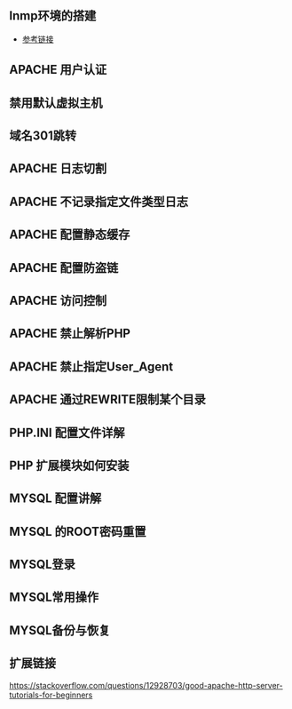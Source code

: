 ## lnmp环境的搭建
* [参考链接](http://www.apelearn.com/study_v2/chapter17.html)

## APACHE 用户认证

## 禁用默认虚拟主机

## 域名301跳转

## APACHE 日志切割

## APACHE 不记录指定文件类型日志

## APACHE 配置静态缓存

## APACHE 配置防盗链

## APACHE 访问控制

## APACHE 禁止解析PHP

## APACHE 禁止指定User_Agent

## APACHE 通过REWRITE限制某个目录

## PHP.INI 配置文件详解

## PHP 扩展模块如何安装

## MYSQL 配置讲解

## MYSQL 的ROOT密码重置

## MYSQL登录

## MYSQL常用操作

## MYSQL备份与恢复

## 扩展链接
https://stackoverflow.com/questions/12928703/good-apache-http-server-tutorials-for-beginners